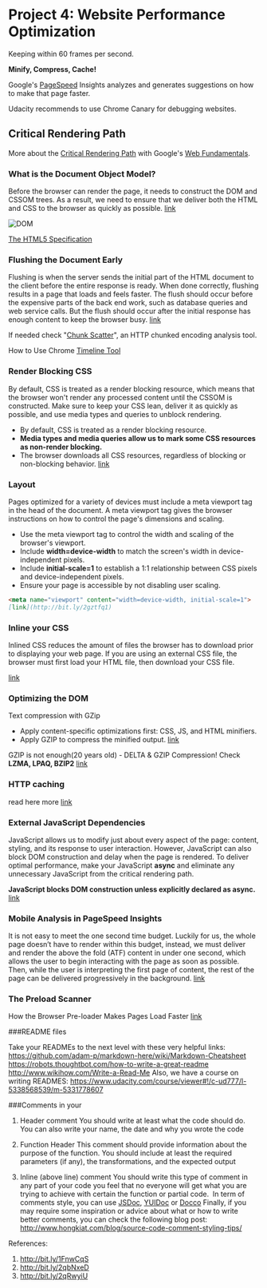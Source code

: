 # Project 4: Website Performance Optimization

Keeping within 60 frames per second.

**Minify, Compress, Cache!**

Google's [PageSpeed](https://developers.google.com/speed/pagespeed/insights) Insights analyzes and generates suggestions on how to make that page faster.

Udacity recommends to use Chrome Canary for debugging websites.

## Critical Rendering Path

More about the [Critical Rendering Path](https://developers.google.com/web/fundamentals/performance/critical-rendering-path/) with Google's [Web Fundamentals](https://developers.google.com/web/fundamentals/).

### What is the Document Object Model?

Before the browser can render the page, it needs to construct the DOM and CSSOM trees. As a result, we need to ensure that we deliver both the HTML and CSS to the browser as quickly as possible. [link](http://bit.ly/1NYSyvT)

![DOM](http://bit.ly/2of6NaT)

[The HTML5 Specification](https://www.w3.org/TR/html5/)

### Flushing the Document Early

Flushing is when the server sends the initial part of the HTML document to the client before the entire response is ready. When done correctly, flushing results in a page that loads and feels faster. The flush should occur before the expensive parts of the back end work, such as database queries and web service calls. But the flush should occur after the initial response has enough content to keep the browser busy. [link](http://bit.ly/2oTAalF)

If needed check "[Chunk Scatter](http://bit.ly/2nv88gF)", an HTTP chunked encoding analysis tool.

How to Use Chrome [Timeline Tool](http://bit.ly/2oPOYT5)

### Render Blocking CSS

By default, CSS is treated as a render blocking resource, which means that the browser won't render any processed content until the CSSOM is constructed. Make sure to keep your CSS lean, deliver it as quickly as possible, and use media types and queries to unblock rendering.

- By default, CSS is treated as a render blocking resource.
- **Media types and media queries allow us to mark some CSS resources as non-render blocking.**
- The browser downloads all CSS resources, regardless of blocking or non-blocking behavior.
[link](http://bit.ly/1ydoYhV)

### Layout

Pages optimized for a variety of devices must include a meta viewport tag in the head of the document. A meta viewport tag gives the browser instructions on how to control the page's dimensions and scaling.

- Use the meta viewport tag to control the width and scaling of the browser's viewport.
- Include **width=device-width** to match the screen's width in device-independent pixels.
- Include **initial-scale=1** to establish a 1:1 relationship between CSS pixels and device-independent pixels.
- Ensure your page is accessible by not disabling user scaling.

```markdown
<meta name="viewport" content="width=device-width, initial-scale=1">
[link](http://bit.ly/2gztfq1)
```

### Inline your CSS

Inlined CSS reduces the amount of files the browser has to download prior to displaying your web page. If you are using an external CSS file, the browser must first load your HTML file, then download your CSS file.

[link](https://varvy.com/pagespeed/inline-small-css.html)

### Optimizing the DOM

Text compression with GZip
- Apply content-specific optimizations first: CSS, JS, and HTML minifiers.
- Apply GZIP to compress the minified output. [link](http://bit.ly/1ux5lPs)

GZIP is not enough(20 years old) - DELTA & GZIP Compression! Check **LZMA, LPAQ, BZIP2**
[link](http://bit.ly/2nVVNgO)

### HTTP caching

read here more
[link](http://bit.ly/1OiFrKQ)

### External JavaScript Dependencies

JavaScript allows us to modify just about every aspect of the page: content, styling, and its response to user interaction. However, JavaScript can also block DOM construction and delay when the page is rendered. To deliver optimal performance, make your JavaScript **async** and eliminate any unnecessary JavaScript from the critical rendering path.

**JavaScript blocks DOM construction unless explicitly declared as async.**
[link](http://bit.ly/1rDQkxE)

### Mobile Analysis in PageSpeed Insights

It is not easy to meet the one second time budget. Luckily for us, the whole page doesn’t have to render within this budget, instead, we must deliver and render the above the fold (ATF) content in under one second, which allows the user to begin interacting with the page as soon as possible. Then, while the user is interpreting the first page of content, the rest of the page can be delivered progressively in the background.
[link](http://bit.ly/2oSmojA)

### The Preload Scanner

How the Browser Pre-loader Makes Pages Load Faster
[link](http://bit.ly/2oS9Clj)

###README files

Take your READMEs to the next level with these very helpful links:
https://github.com/adam-p/markdown-here/wiki/Markdown-Cheatsheet
https://robots.thoughtbot.com/how-to-write-a-great-readme
http://www.wikihow.com/Write-a-Read-Me
Also, we have a course on writing READMES:
https://www.udacity.com/course/viewer#!/c-ud777/l-5338568539/m-5331778607

###Comments in your

1. Header comment You should write at least what the code should do. You can also write your name, the date and why you wrote the code 

1. Function Header This comment should provide information about the purpose of the function. You should include at least the required parameters (if any), the transformations, and the expected output 

1. Inline (above line) comment You should write this type of comment in any part of your code you feel that no everyone will get what you are trying to achieve with certain the function or partial code. 
In term of comments style, you can use [JSDoc](http://usejsdoc.org/), [YUIDoc](http://yui.github.io/yuidoc/) or [Docco](https://jashkenas.github.io/docco/)
Finally, if you may require some inspiration or advice about what or how to write better comments, you can check the following blog post: http://www.hongkiat.com/blog/source-code-comment-styling-tips/

References:
1. http://bit.ly/1FnwCqS
1. http://bit.ly/2qbNxeD
1. http://bit.ly/2qRwyiU  
